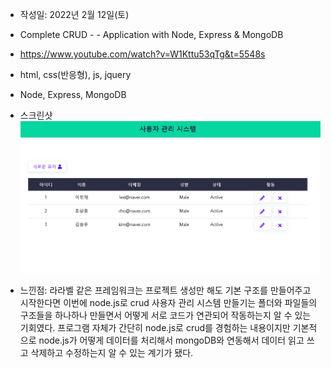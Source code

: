 - 작성일: 2022년 2월 12일(토)
- Complete CRUD - - Application with Node, Express & MongoDB
- https://www.youtube.com/watch?v=W1Kttu53qTg&t=5548s

- html, css(반응형), js, jquery
- Node, Express, MongoDB
- 스크린샷 ![default](assets/img/node_crud.png)

- 느낀점: 라라벨 같은 프레임워크는 프로젝트 생성만 해도 기본 구조를 만들어주고 시작한다면 이번에 node.js로 crud 사용자 관리 시스템 만들기는 폴더와 파일들의 구조들을 하나하나 만들면서 어떻게 서로 코드가 연관되어 작동하는지 알 수 있는 기회였다. 프로그램 자체가 간단히 node.js로 crud를 경험하는 내용이지만 기본적으로 node.js가 어떻게 데이터를 처리해서 mongoDB와 연동해서 데이터 읽고 쓰고 삭제하고 수정하는지 알 수 있는 계기가 됐다.
